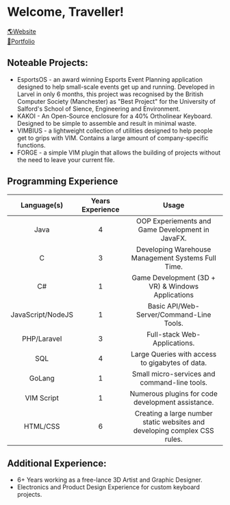 # Welcome, Traveller!

[🌎Website](https://www.cburg.co.uk)
<br>
[🎨Portfolio](https://www.behance.net/cburg)

## Noteable Projects:
* EsportsOS - an award winning Esports Event Planning application designed to help small-scale events get up and running. Developed in Larvel in only 6 months, this project was recognised by the British Computer Society (Manchester) as "Best Project" for the University of Salford's School of Sience, Engineering and Environment.
* KAKOI - An Open-Source enclosure for a 40% Ortholinear Keyboard. Designed to be simple to assemble and result in minimal waste.
* VIMBIUS - a lightweight collection of utilities designed to help people get to grips with VIM. Contains a large amount of company-specific functions.
* FORGE - a simple VIM plugin that allows the building of projects without the need to leave your current file.

## Programming Experience
|    Language(s)    | Years Experience |                                   Usage                                   |
|:-----------------:|:----------------:|:-------------------------------------------------------------------------:|
|        Java       |         4        |              OOP Experiements and Game Development in JavaFX.             |
|         C         |         3        |             Developing Warehouse Management Systems Full Time.            |
|         C#        |         1        |             Game Development (3D + VR) & Windows Applications             |
| JavaScript/NodeJS |         1        |                  Basic API/Web-Server/Command-Line Tools.                 |
|    PHP/Laravel    |         3        |                        Full-stack Web-Applications.                       |
|        SQL        |         4        |              Large Queries with access to gigabytes of data.              |
|       GoLang      |         1        |                Small micro-services and command-line tools.               |
|     VIM Script    |         1        |             Numerous plugins for code development assistance.             |
|      HTML/CSS     |         6        | Creating a large number static websites and developing complex CSS rules. |

## Additional Experience:
- 6+ Years working as a free-lance 3D Artist and Graphic Designer.
- Electronics and Product Design Experience for custom keyboard projects.
